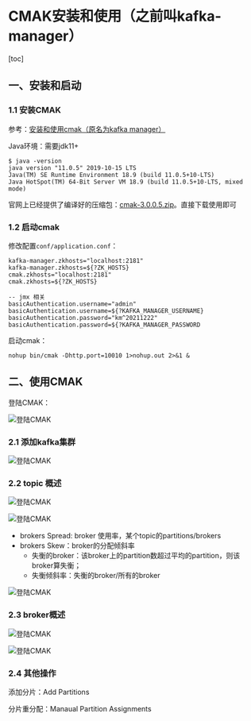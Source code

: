 # CMAK安装和使用（之前叫kafka-manager）

[toc]

## 一、安装和启动

### 1.1 安装CMAK

参考：[安装和使用cmak（原名为kafka manager）](https://cloud.tencent.com/developer/article/1651137)

Java环境：需要jdk11+

```
$ java -version
java version "11.0.5" 2019-10-15 LTS
Java(TM) SE Runtime Environment 18.9 (build 11.0.5+10-LTS)
Java HotSpot(TM) 64-Bit Server VM 18.9 (build 11.0.5+10-LTS, mixed mode)
```

官网上已经提供了编译好的压缩包：[cmak-3.0.0.5.zip](https://github.com/yahoo/CMAK/releases/download/3.0.0.5/cmak-3.0.0.5.zip)。直接下载使用即可

### 1.2 启动cmak

修改配置`conf/application.conf`：

```
kafka-manager.zkhosts="localhost:2181"
kafka-manager.zkhosts=${?ZK_HOSTS}
cmak.zkhosts="localhost:2181"
cmak.zkhosts=${?ZK_HOSTS}

-- jmx 相关
basicAuthentication.username="admin"
basicAuthentication.username=${?KAFKA_MANAGER_USERNAME}
basicAuthentication.password="km^20211222"
basicAuthentication.password=${?KAFKA_MANAGER_PASSWORD
```

启动cmak：

```
nohup bin/cmak -Dhttp.port=10010 1>nohup.out 2>&1 &
```

## 二、使用CMAK

登陆CMAK：

![登陆CMAK](./photos/cmak/001loginCMAK.png)

### 2.1 添加kafka集群

![登陆CMAK](./photos/cmak/002addKafkaCluster.png)

### 2.2 topic 概述

![登陆CMAK](./photos/cmak/003topicsList.png)

![登陆CMAK](./photos/cmak/004topicDescrib01.png)

- brokers Spread: broker 使用率，某个topic的partitions/brokers
- brokers Skew：broker的分配倾斜率
  - 失衡的broker：该broker上的partition数超过平均的partition，则该broker算失衡；
  - 失衡倾斜率：失衡的broker/所有的broker

![登陆CMAK](./photos/cmak/004topicDescrib02.png)

### 2.3 broker概述

![登陆CMAK](./photos/cmak/005brokerDescrib01.png)

![登陆CMAK](./photos/cmak/005brokerDescrib02.png)

### 2.4 其他操作

添加分片：Add Partitions

分片重分配：Manaual Partition Assignments

